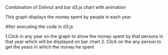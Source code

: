 Combination of Dohnut and bar d3.js chart with animation 

This graph displays the money spent by people in each year

After executing the code in d3.js

1.Click in any year on the graph to show the money spent by that persons in that year which will be displayed on bar chart
2. Click on the any person to get the years in which the money he spent 
